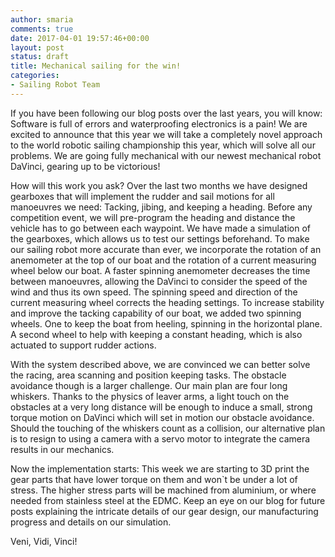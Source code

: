 ```yaml
---
author: smaria
comments: true
date: 2017-04-01 19:57:46+00:00
layout: post
status: draft
title: Mechanical sailing for the win!
categories:
- Sailing Robot Team
---
```


If you have been following our blog posts over the last years, you will know: 
Software is full of errors and waterproofing electronics is a pain!
We are excited to announce that this year we will take a completely novel approach to the
world robotic sailing championship this year, which will solve all our problems. 
We are going fully mechanical with our newest mechanical robot DaVinci, gearing up to 
be victorious!

How will this work you ask?
Over the last two months we have designed gearboxes that will implement the rudder and sail motions for
all manoeuvres we need: Tacking, jibing, and keeping a heading.
Before any competition event, we will pre-program the heading and distance the vehicle has to
go between each waypoint. We have made a simulation of the gearboxes, which allows us to test our settings
beforehand.
To make our sailing robot more accurate than ever, we incorporate the rotation of an anemometer 
at the top of our boat and the rotation of a current measuring wheel below our boat. A faster spinning 
anemometer decreases the time between manoeuvres, allowing the DaVinci to consider the speed of the wind
and thus its own speed. The spinning speed and direction of the current measuring wheel 
corrects the heading settings.
To increase stability and improve the tacking capability of our boat, we added two spinning wheels.
One to keep the boat from heeling, spinning in the horizontal plane. A second wheel to help with keeping
a constant heading, which is also actuated to support rudder actions.   

With the system described above, we are convinced we can better solve the racing, area scanning and
position keeping tasks. The obstacle avoidance though is a larger challenge. Our main plan are
four long whiskers. Thanks to the physics of leaver arms, a light touch on the obstacles at a very
long distance will be enough to induce a small, strong torque motion on DaVinci which will 
set in motion our obstacle avoidance.
Should the touching of the whiskers count as a collision, our alternative plan is
to resign to using a camera
with a servo motor to integrate the camera results in our mechanics.

Now the implementation starts: This week we are starting to 3D print the gear parts that have
lower torque on them and won`t be under a lot of stress. The higher stress parts will be machined
from aluminium, or where needed from stainless steel at the EDMC.
Keep an eye on our blog for future posts explaining the intricate details of our gear design, 
our manufacturing progress and details on our simulation.

Veni, Vidi, Vinci!
